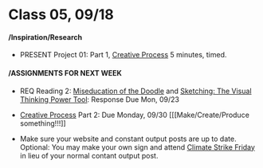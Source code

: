 # Class 05, 09/18


#### /Inspiration/Research

* PRESENT Project 01: Part 1, [Creative Process](creative_process.md) 5 minutes, timed.

#### /ASSIGNMENTS FOR NEXT WEEK

* REQ Reading 2: [Miseducation of the Doodle](https://alistapart.com/article/the-miseducation-of-the-doodle) and [Sketching: The Visual Thinking Power Tool](https://alistapart.com/article/sketching-the-visual-thinking-power-tool): Response Due Mon, 09/23

* [Creative Process](creative_process.md) Part 2: Due Monday, 09/30 [[[Make/Create/Produce something!!!]]

* Make sure your website and constant output posts are up to date. Optional: You may make your own sign and attend [Climate Strike Friday](https://globalclimatestrike.net/) in lieu of your normal contant output post.

